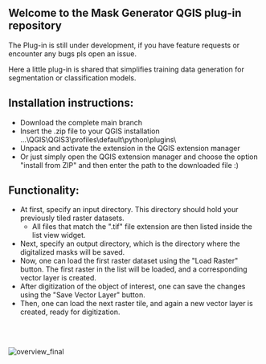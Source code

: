 ## Welcome to the Mask Generator QGIS plug-in repository

The Plug-in is still under development, if you have feature requests or encounter any bugs pls open an issue.

Here a little plug-in is shared that simplifies training data generation for segmentation or classification models. 

## Installation instructions: 

- Download the complete main branch 
- Insert the .zip file to your QGIS installation ...\QGIS\QGIS3\profiles\default\python\plugins\
- Unpack and activate the extension in the QGIS extension manager
- Or just simply open the QGIS extension manager and choose the option "install from ZIP" and then enter the path to the downloaded file :) 


## Functionality:

- At first, specify an input directory. This directory should hold your previously tiled raster datasets.
  - All files that match the ".tif" file extension are then listed inside the list view widget.
- Next, specify an output directory, which is the directory where the digitalized masks will be saved.
- Now, one can load the first raster dataset using the "Load Raster" button. The first raster in the list will be loaded, and a corresponding vector layer is created.
- After digitization of the object of interest, one can save the changes using the "Save Vector Layer" button.
- Then, one can load the next raster tile, and again a new vector layer is created, ready for digitization.

<br></br>


![overview_final](https://github.com/user-attachments/assets/f68cb82e-4a44-4fdd-8cfb-73861a2dfbbf)
 






















